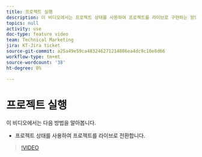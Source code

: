 ```yaml
---
title: 프로젝트 실행
description: 이 비디오에서는 프로젝트 상태를 사용하여 프로젝트를 라이브로 구현하는 방법을 알아봅니다.
topics: null
activity: use
doc-type: feature video
team: Technical Marketing
jira: KT-Jira ticket
source-git-commit: a25a49e59ca483246271214886ea4dc9c10e8d66
workflow-type: tm+mt
source-wordcount: '38'
ht-degree: 0%

---
```


# 프로젝트 실행

이 비디오에서는 다음 방법을 알아봅니다.

* 프로젝트 상태를 사용하여 프로젝트를 라이브로 전환합니다.

>[!VIDEO](https://video.tv.adobe.com/v/335093/?quality=12&learn=on)